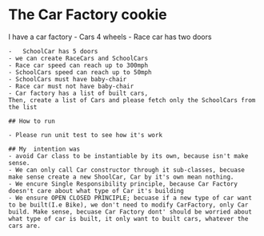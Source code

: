 ﻿# The Car Factory cookie
I have a car factory
    -  Cars 4 wheels
    -   Race car has two doors

    -   SchoolCar has 5 doors
    - we can create RaceCars and SchoolCars
    - Race car speed can reach up to 300mph
    - SchoolCars speed can reach up to 50mph
    - SchoolCars must have baby-chair
    - Race car must not have baby-chair
    - Car factory has a list of built cars,
    Then, create a list of Cars and please fetch only the SchoolCars from the list

    ## How to run

    - Please run unit test to see how it's work

    ## My  intention was
    - avoid Car class to be instantiable by its own, because isn't make sense.
    - We can only call Car constructor through it sub-classes, becuase make sense create a new ShoolCar, Car by it's own mean nothing.
    - We encure Single Responsibility principle, because Car Factory doesn't care about what type of Car it's building
    - We ensure OPEN CLOSED PRINCIPLE; becuase if a new type of car want to be built(I.e Bike), we don't need to modify CarFactory, only Car build. Make sense, becuase Car Factory dont' should be worried about what type of car is built, it only want to built cars, whatever the cars are.